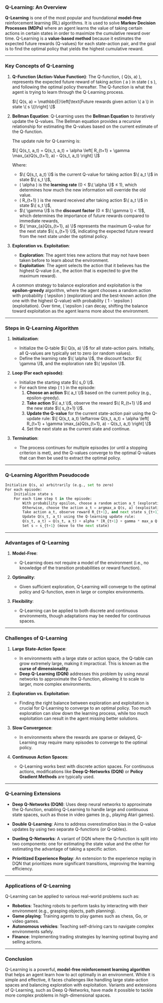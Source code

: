 ### **Q-Learning: An Overview**

**Q-Learning** is one of the most popular and foundational **model-free** reinforcement learning (RL) algorithms. It is used to solve **Markov Decision Processes (MDPs)** where an agent learns the value of taking certain actions in certain states in order to maximize the cumulative reward over time. Q-Learning is a **value-based method** because it estimates the expected future rewards (Q-values) for each state-action pair, and the goal is to find the optimal policy that yields the highest cumulative reward.

---

### **Key Concepts of Q-Learning**

1. **Q-Function (Action-Value Function)**:
   The Q-function, \( Q(s, a) \), represents the expected future reward of taking action \( a \) in state \( s \), and following the optimal policy thereafter. The Q-function is what the agent is trying to learn through the Q-Learning process.

   $\[
   Q(s, a) = \mathbb{E}\left[\text{Future rewards given action \( a \) in state \( s \)}\right]
   \]$

2. **Bellman Equation**:
   Q-Learning uses the **Bellman Equation** to iteratively update the Q-values. The Bellman equation provides a recursive relationship for estimating the Q-values based on the current estimate of the Q-function.

   The update rule for Q-Learning is:

   $\[
   Q(s_t, a_t) = Q(s_t, a_t) + \alpha \left[ R_{t+1} + \gamma \max_{a}Q(s_{t+1}, a) - Q(s_t, a_t) \right]
   \]$

   Where:
   - $\( Q(s_t, a_t) \)$ is the current Q-value for taking action $\( a_t \)$ in state $\( s_t \)$,
   - \( \alpha \) is the **learning rate** (0 < $\( \alpha \)$ ≤ 1), which determines how much the new information will override the old value.
   - \( R_{t+1} \) is the reward received after taking action $\( a_t \)$ in state $\( s_t \)$,
   - $\( \gamma \)$ is the **discount factor** (0 ≤ $\( \gamma \) < 1)$, which determines the importance of future rewards compared to immediate rewards,
   - $\( \max_{a}Q(s_{t+1}, a) \)$ represents the maximum Q-value for the next state $\( s_{t+1} \)$, indicating the expected future reward from the next state under the optimal policy.

3. **Exploration vs. Exploitation**:
   - **Exploration**: The agent tries new actions that may not have been taken before to learn about the environment.
   - **Exploitation**: The agent selects the action that it believes has the highest Q-value (i.e., the action that is expected to give the maximum reward).

   A common strategy to balance exploration and exploitation is the **epsilon-greedy** algorithm, where the agent chooses a random action with probability \( \epsilon \) (exploration) and the best-known action (the one with the highest Q-value) with probability \( 1 - \epsilon \) (exploitation). Over time, \( \epsilon \) can decay, shifting the balance toward exploitation as the agent learns more about the environment.

---

### **Steps in Q-Learning Algorithm**

1. **Initialization**:
   - Initialize the Q-table $\( Q(s, a) \)$ for all state-action pairs. Initially, all Q-values are typically set to zero (or random values).
   - Define the learning rate $\( \alpha \)$, the discount factor $\( \gamma \)$, and the exploration rate $\( \epsilon \)$.

2. **Loop (For each episode)**:
   - Initialize the starting state $\( s_0 \)$.
   - For each time step \( t \) in the episode:
     1. **Choose an action** $\( a_t \)$ based on the current policy (e.g., epsilon-greedy).
     2. **Take action** $\( a_t \)$, observe the reward $\( R_{t+1} \)$ and the new state $\( s_{t+1} \)$.
     3. **Update the Q-value** for the current state-action pair using the Q-update rule:
        $\[
        Q(s_t, a_t) \leftarrow Q(s_t, a_t) + \alpha \left[ R_{t+1} + \gamma \max_{a}Q(s_{t+1}, a) - Q(s_t, a_t) \right]
        \]$
     4. Set the next state as the current state and continue.

3. **Termination**:
   - The process continues for multiple episodes (or until a stopping criterion is met), and the Q-values converge to the optimal Q-values that can then be used to extract the optimal policy.

---

### **Q-Learning Algorithm Pseudocode**

```python
Initialize Q(s, a) arbitrarily (e.g., set to zero)
For each episode:
    Initialize state s
    For each time step t in the episode:
        With probability epsilon, choose a random action a_t (exploration)
        Otherwise, choose the action a_t = argmax_a Q(s, a) (exploitation)
        Take action a_t, observe reward R_{t+1}, and next state s_{t+1}
        Update Q(s_t, a_t) using the Q-learning update rule:
        Q(s_t, a_t) = Q(s_t, a_t) + alpha * [R_{t+1} + gamma * max_a Q(s_{t+1}, a) - Q(s_t, a_t)]
        Set s = s_{t+1} (move to the next state)
```

---

### **Advantages of Q-Learning**

1. **Model-Free**:
   - Q-Learning does not require a model of the environment (i.e., no knowledge of the transition probabilities or reward function).
   
2. **Optimality**:
   - Given sufficient exploration, Q-Learning will converge to the optimal policy and Q-function, even in large or complex environments.
   
3. **Flexibility**:
   - Q-Learning can be applied to both discrete and continuous environments, though adaptations may be needed for continuous spaces.

---

### **Challenges of Q-Learning**

1. **Large State-Action Space**:
   - In environments with a large state or action space, the Q-table can grow extremely large, making it impractical. This is known as the **curse of dimensionality**.
   - **Deep Q-Learning (DQN)** addresses this problem by using neural networks to approximate the Q-function, allowing it to scale to larger, more complex environments.

2. **Exploration vs. Exploitation**:
   - Finding the right balance between exploration and exploitation is crucial for Q-Learning to converge to an optimal policy. Too much exploration can slow down the learning process, while too much exploitation can result in the agent missing better solutions.

3. **Slow Convergence**:
   - In environments where the rewards are sparse or delayed, Q-Learning may require many episodes to converge to the optimal policy.

4. **Continuous Action Spaces**:
   - Q-Learning works best with discrete action spaces. For continuous actions, modifications like **Deep Q-Networks (DQN)** or **Policy Gradient Methods** are typically used.

---

### **Q-Learning Extensions**

- **Deep Q-Networks (DQN)**: Uses deep neural networks to approximate the Q-function, enabling Q-Learning to handle large and continuous state spaces, such as those in video games (e.g., playing Atari games).
  
- **Double Q-Learning**: Aims to address overestimation bias in the Q-value updates by using two separate Q-functions (or Q-tables).

- **Dueling Q-Networks**: A variant of DQN where the Q-function is split into two components: one for estimating the state value and the other for estimating the advantage of taking a specific action.

- **Prioritized Experience Replay**: An extension to the experience replay in DQN that prioritizes more significant transitions, improving the learning efficiency.

---

### **Applications of Q-Learning**

Q-Learning can be applied to various real-world problems such as:
- **Robotics**: Teaching robots to perform tasks by interacting with their environment (e.g., grasping objects, path planning).
- **Game playing**: Training agents to play games such as chess, Go, or video games.
- **Autonomous vehicles**: Teaching self-driving cars to navigate complex environments safely.
- **Finance**: Implementing trading strategies by learning optimal buying and selling actions.
  
---

### Conclusion

Q-Learning is a powerful, **model-free reinforcement learning algorithm** that helps an agent learn how to act optimally in an environment. While it is simple and effective, it faces challenges like handling large state-action spaces and balancing exploration with exploitation. Variants and extensions of Q-Learning, such as Deep Q-Networks, have made it possible to tackle more complex problems in high-dimensional spaces.
